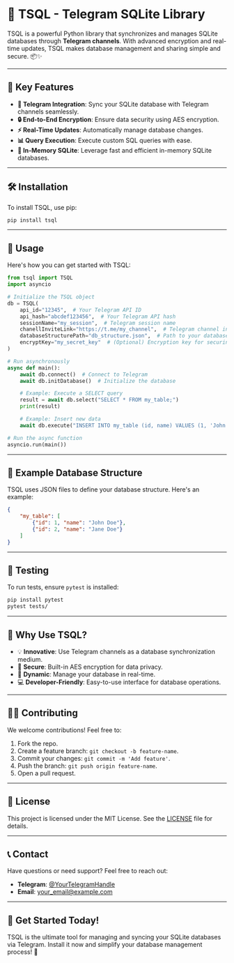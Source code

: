 
# 🚀 TSQL - Telegram SQLite Library

TSQL is a powerful Python library that synchronizes and manages SQLite databases through **Telegram channels**. With advanced encryption and real-time updates, TSQL makes database management and sharing simple and secure. 📦✨

---

## 🔑 Key Features

- **🔗 Telegram Integration**: Sync your SQLite database with Telegram channels seamlessly.
- **🔒 End-to-End Encryption**: Ensure data security using AES encryption.
- **⚡ Real-Time Updates**: Automatically manage database changes.
- **📊 Query Execution**: Execute custom SQL queries with ease.
- **📂 In-Memory SQLite**: Leverage fast and efficient in-memory SQLite databases.

---

## 🛠️ Installation

To install TSQL, use pip:

```bash
pip install tsql
```

---

## 📖 Usage

Here's how you can get started with TSQL:

```python
from tsql import TSQL
import asyncio

# Initialize the TSQL object
db = TSQL(
    api_id="12345",  # Your Telegram API ID
    api_hash="abcdef123456",  # Your Telegram API hash
    sessionName="my_session",  # Telegram session name
    chanellInviteLink="https://t.me/my_channel",  # Telegram channel invite link
    databaseStructurePath="db_structure.json",  # Path to your database structure file
    encryptKey="my_secret_key"  # (Optional) Encryption key for securing data
)

# Run asynchronously
async def main():
    await db.connect()  # Connect to Telegram
    await db.initDatabase()  # Initialize the database

    # Example: Execute a SELECT query
    result = await db.select("SELECT * FROM my_table;")
    print(result)

    # Example: Insert new data
    await db.execute("INSERT INTO my_table (id, name) VALUES (1, 'John Doe');")

# Run the async function
asyncio.run(main())
```

---

## 📂 Example Database Structure

TSQL uses JSON files to define your database structure. Here's an example:

```json
{
    "my_table": [
        {"id": 1, "name": "John Doe"},
        {"id": 2, "name": "Jane Doe"}
    ]
}
```

---

## 🧪 Testing

To run tests, ensure `pytest` is installed:

```bash
pip install pytest
pytest tests/
```

---

## 🌟 Why Use TSQL?

- 💡 **Innovative**: Use Telegram channels as a database synchronization medium.
- 🔐 **Secure**: Built-in AES encryption for data privacy.
- 🔄 **Dynamic**: Manage your database in real-time.
- 💻 **Developer-Friendly**: Easy-to-use interface for database operations.

---

## 👩‍💻 Contributing

We welcome contributions! Feel free to:
1. Fork the repo.
2. Create a feature branch: `git checkout -b feature-name`.
3. Commit your changes: `git commit -m 'Add feature'`.
4. Push the branch: `git push origin feature-name`.
5. Open a pull request.

---

## 📜 License

This project is licensed under the MIT License. See the [LICENSE](LICENSE) file for details.

---

## 📞 Contact

Have questions or need support? Feel free to reach out:
- **Telegram**: [@YourTelegramHandle](https://t.me/YourTelegramHandle)
- **Email**: your_email@example.com

---

## 🚀 Get Started Today!

TSQL is the ultimate tool for managing and syncing your SQLite databases via Telegram. Install it now and simplify your database management process! 🎉
